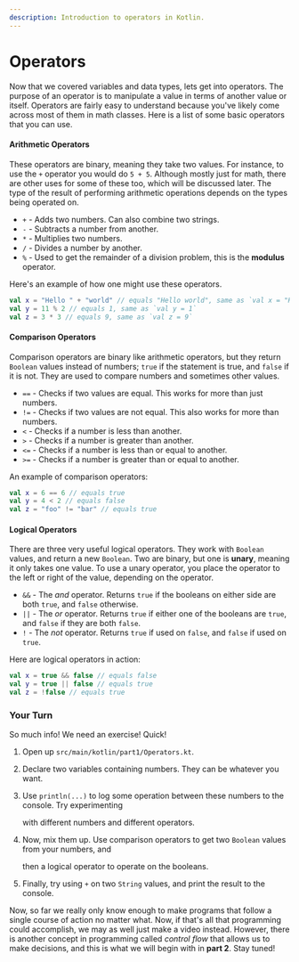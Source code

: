```yaml
---
description: Introduction to operators in Kotlin.
---
```


# Operators

Now that we covered variables and data types, lets get into operators. The purpose of an operator is to manipulate a value in terms of another value or itself. Operators are fairly easy to understand because you've likely come across most of them in math classes. Here is a list of some basic operators that you can use.

#### Arithmetic Operators

These operators are binary, meaning they take two values. For instance, to use the `+` operator you would do `5 + 5`. Although mostly just for math, there are other uses for some of these too, which will be discussed later. The type of the result of performing arithmetic operations depends on the types being operated on.

* `+` - Adds two numbers. Can also combine two strings.
* `-` - Subtracts a number from another.
* `*` - Multiplies two numbers.
* `/` - Divides a number by another.
* `%` - Used to get the remainder of a division problem, this is the **modulus** operator.

Here's an example of how one might use these operators.

```kotlin
val x = "Hello " + "world" // equals "Hello world", same as `val x = "Hello world"
val y = 11 % 2 // equals 1, same as `val y = 1`
val z = 3 * 3 // equals 9, same as `val z = 9`
```

#### Comparison Operators

Comparison operators are binary like arithmetic operators, but they return `Boolean` values instead of numbers; `true` if the statement is true, and `false` if it is not. They are used to compare numbers and sometimes other values.

* `==` - Checks if two values are equal. This works for more than just numbers.
* `!=` - Checks if two values are not equal. This also works for more than numbers.
* `<` - Checks if a number is less than another.
* `>` - Checks if a number is greater than another.
* `<=` - Checks if a number is less than or equal to another.
* `>=` - Checks if a number is greater than or equal to another.

An example of comparison operators:

```kotlin
val x = 6 == 6 // equals true
val y = 4 < 2 // equals false
val z = "foo" != "bar" // equals true
```

#### Logical Operators

There are three very useful logical operators. They work with `Boolean` values, and return a new `Boolean`. Two are binary, but one is **unary**, meaning it only takes one value. To use a unary operator, you place the operator to the left or right of the value, depending on the operator.

* `&&` - The _and_ operator. Returns `true` if the booleans on either side are both `true`, and `false` otherwise.
* `||` - The _or_ operator. Returns `true` if either one of the booleans are `true`, and `false` if they are both `false`.
* `!` - The _not_ operator. Returns `true` if used on `false`, and `false` if used on `true`.

Here are logical operators in action:

```kotlin
val x = true && false // equals false
val y = true || false // equals true
val z = !false // equals true
```

### Your Turn

So much info! We need an exercise! Quick!

1. Open up `src/main/kotlin/part1/Operators.kt`.
2. Declare two variables containing numbers. They can be whatever you want.
3. Use `println(...)` to log some operation between these numbers to the console. Try experimenting

   with different numbers and different operators.

4. Now, mix them up. Use comparison operators to get two `Boolean` values from your numbers, and

   then a logical operator to operate on the booleans.

5. Finally, try using `+` on two `String` values, and print the result to the console.

Now, so far we really only know enough to make programs that follow a single course of action no matter what. Now, if that's all that programming could accomplish, we may as well just make a video instead. However, there is another concept in programming called _control flow_ that allows us to make decisions, and this is what we will begin with in **part 2**. Stay tuned!

